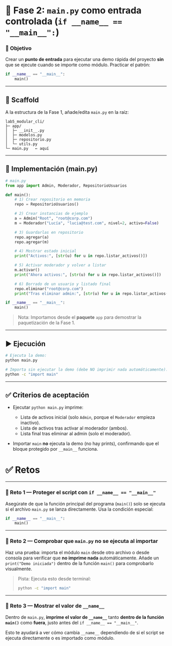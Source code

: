 # 🔹 Fase 2: `main.py` como entrada controlada (`if __name__ == "__main__":`)

### 🎯 Objetivo

Crear un **punto de entrada** para ejecutar una demo rápida del proyecto **sin** que se ejecute cuando se importe como módulo. Practicar el patrón:

```python
if __name__ == "__main__":
    main()
```

---

## 🧱 Scaffold

A la estructura de la Fase 1, añade/edita `main.py` en la raíz:

```
lab5_modular_cli/
├─ app/
│  ├─ __init__.py
│  ├─ modelos.py
│  ├─ repositorio.py
│  └─ utils.py
└─ main.py   ← aquí
```

---

## 🧭 Implementación (main.py)

```python
# main.py
from app import Admin, Moderador, RepositorioUsuarios

def main():
    # 1) Crear repositorio en memoria
    repo = RepositorioUsuarios()

    # 2) Crear instancias de ejemplo
    a = Admin("Root", "root@corp.com")
    m = Moderador("Lucía", "lucia@test.com", nivel=2, activo=False)

    # 3) Guardarlas en repositorio
    repo.agregar(a)
    repo.agregar(m)

    # 4) Mostrar estado inicial
    print("Activos:", [str(u) for u in repo.listar_activos()])

    # 5) Activar moderador y volver a listar
    m.activar()
    print("Ahora activos:", [str(u) for u in repo.listar_activos()])

    # 6) Borrado de un usuario y listado final
    repo.eliminar("root@corp.com")
    print("Tras eliminar admin:", [str(u) for u in repo.listar_activos()])

if __name__ == "__main__":
    main()
```

> Nota: Importamos desde el **paquete** `app` para demostrar la paquetización de la Fase 1.

---

## ▶️ Ejecución

```bash
# Ejecuta la demo:
python main.py

# Importa sin ejecutar la demo (debe NO imprimir nada automáticamente):
python -c "import main"
```

---

## ✅ Criterios de aceptación

* Ejecutar `python main.py` imprime:

  * Lista de activos inicial (solo `Admin`, porque el `Moderador` empieza inactivo).
  * Lista de activos tras activar al moderador (ambos).
  * Lista final tras eliminar al admin (solo el moderador).
* Importar `main` **no** ejecuta la demo (no hay prints), confirmando que el bloque protegido por `__main__` funciona.


# ✅  Retos

---

### 🔹 Reto 1 — Proteger el script con `if __name__ == "__main__"`

Asegúrate de que la función principal del programa (`main()`) solo se ejecuta si el archivo `main.py` se lanza directamente. Usa la condición especial:

```python
if __name__ == "__main__":
    main()
```

---

### 🔹 Reto 2 — Comprobar que `main.py` no se ejecuta al importar

Haz una prueba: importa el módulo `main` desde otro archivo o desde consola para verificar que **no imprime nada** automáticamente. Añade un `print("Demo iniciada")` dentro de la función `main()` para comprobarlo visualmente.

> Pista:
> Ejecuta esto desde terminal:
>
> ```bash
> python -c "import main"
> ```

---

### 🔹 Reto 3 — Mostrar el valor de `__name__`

Dentro de `main.py`, **imprime el valor de `__name__`** tanto **dentro de la función `main()`** como **fuera**, justo antes del `if __name__ == "__main__"`.

Esto te ayudará a ver cómo cambia `__name__` dependiendo de si el script se ejecuta directamente o es importado como módulo.

